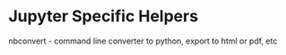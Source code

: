 

# Jupyter Specific Helpers
nbconvert - command line converter to python, export to html or pdf, etc
